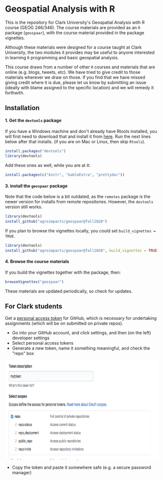# Geospatial Analysis with R

This is the repository for Clark University's Geospatial Analysis with R course (GEOG 246/346). The course materials are provided as an `R` package (`geospaar`), with the course material provided in the package vignettes. 

Although these materials were designed for a course taught at Clark University, the two modules it provides may be useful to anyone interested in learning `R` programming and basic geospatial analysis.

This course draws from a number of other `R` courses and materials that are online (e.g. blogs, tweets, etc). We have tried to give credit to those materials wherever we draw on those. If you find that we have missed giving credit where it is due, please let us know by submitting an issue (ideally with blame assigned to the specific location) and we will remedy it forthwith.

## Installation

#### 1. Get the `devtools` package

If you have a Windows machine and don't already have Rtools installed, you will first need to download that and install it from [here](https://cran.r-project.org/bin/windows/Rtools/). Run the next lines below after that installs. (if you are on Mac or Linux, then skip `Rtools`). 

```R
install.packages("devtools")
library(devtools)
```

Add these ones as well, while you are at it:
```R  
install.packages(c("knitr", "kableExtra", "prettydoc"))
```

#### 3. install the `geospaar` package

Note that the code below is a bit outdated, as the `remotes` package is the newer version for installs from remote repositories. However, the `devtools` version still works. 
```R
library(devtools)
install_github("agroimpacts/geospaar@fall2020")
```

If you plan to browse the vignettes locally, you could set `build_vignettes = TRUE`.
```R
library(devtools)
install_github("agroimpacts/geospaar@fall2020", build_vignettes = TRUE)
```

#### 4. Browse the course materials
If you build the vignettes together with the package, then:
```R
browseVignettes("geospaar")
```

These materials are updated periodically, so check for updates. 

## For Clark students

Get a [personal access token](https://help.github.com/articles/creating-a-personal-access-token-for-the-command-line/) for GitHub, which is necessary for undertaking assignments (which will be on submitted on private repos).

- Go into your GitHub account, and click settings, and then (on the left)  developer settings 
- Select personal access tokens
- Generate a new token, name it something meaningful, and check the "repo" box

<p align="center">
  <img width="793" height="328" src="vignettes/fig/pat4.png">
</p>

- Copy the token and paste it somewhere safe (e.g. a secure password manager) 


